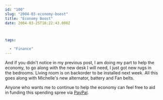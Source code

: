 ```yaml
---
id: "100"
slug: "2004-03-economy-boost"
title: "Economy Boost"
date: 2004-03-25T16:22:43.000Z



tags:

  - "Finance"
---
```

<div class="sqs-html-content">
  <p>And if you didn't notice in my previous post, I am doing my part to help the economy, to go along with the new desk I will need, I just got new rugs in the bedrooms.  Living room is on backorder to be installed next week.
All this goes along with Michelle's new alternator, battery and Fan belts.</p>
<p>Anyone who wants me to continue to help the economy can feel free to aid in funding this spending spree via <a href="http://www.paypal.com/">PayPal</a>.</p>
</div>
